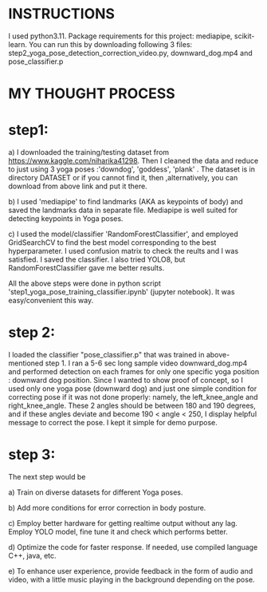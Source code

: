 # INSTRUCTIONS

I used python3.11. Package requirements for this project: mediapipe, scikit-learn. You can run this by downloading following 3 files: step2_yoga_pose_detection_correction_video.py, downward_dog.mp4 and pose_classifier.p

# MY THOUGHT PROCESS

# step1:

a) I downloaded the training/testing dataset from  https://www.kaggle.com/niharika41298. Then I cleaned the data and reduce to just using 3 yoga poses :'downdog', 'goddess', 'plank' . The dataset is in directory DATASET or if you cannot find it, then ,alternatively, you can download from above link and put it there.

b) I used 'mediapipe' to find landmarks (AKA as keypoints of body) and saved the landmarks data in separate file. Mediapipe is well suited for detecting keypoints in Yoga poses.

c) I used the model/classifier 'RandomForestClassifier', and employed GridSearchCV to find the best model corresponding to the best hyperparameter. I used confusion matrix to check the reults and I was satisfied. I saved the classifier. I also tried YOLO8, but RandomForestClassifier gave me better results.

All the above steps were done in python script 'step1_yoga_pose_training_classifier.ipynb'  (jupyter notebook). It was easy/convenient this way.

# step 2:

I loaded the classifier "pose_classifier.p" that was trained in above-mentioned step 1. I ran a 5-6 sec long sample video downward_dog.mp4 and performed detection on each frames for only one specific yoga position : downward dog position. Since I wanted to show proof of concept, so I used only one yoga pose (downward dog) and just one simple condition for correcting pose if it was not done properly: namely, the left_knee_angle and right_knee_angle. These 2 angles should be between 180 and 190 degrees, and if these angles deviate and become 190 < angle < 250, I display helpful message to correct the pose. I kept it simple for demo purpose.

# step 3:

The next step would be 

a) Train on diverse datasets for different Yoga poses. 

b) Add more conditions for error correction in body posture.

c) Employ better hardware for getting realtime output without any lag. Employ YOLO model, fine tune it and check which performs better. 

d) Optimize the code for faster response. If needed, use compiled language C++, java, etc.

e) To enhance user experience, provide feedback in the form of audio and video, with a little music playing in the background depending on the pose.


